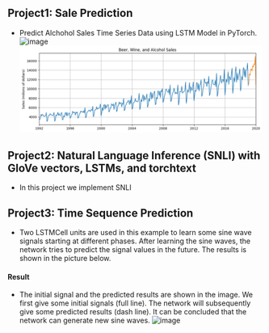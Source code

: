 ## Project1: Sale Prediction
- Predict Alchohol Sales Time Series Data using LSTM Model in PyTorch.
![image](https://github.com/user-attachments/assets/9075e26b-34ff-4b14-b72f-90f324fa24c7)
![alt text](output.png)
## Project2: Natural Language Inference (SNLI) with GloVe vectors, LSTMs, and torchtext
- In this project we implement SNLI
## Project3: Time Sequence Prediction
- Two LSTMCell units are used in this example to learn some sine wave signals starting at different phases. After learning the sine waves, the network tries to predict the signal values in the future. The results is shown in the picture below.
#### Result
- The initial signal and the predicted results are shown in the image. We first give some initial signals (full line). The network will  subsequently give some predicted results (dash line). It can be concluded that the network can generate new sine waves.
![image](https://cloud.githubusercontent.com/assets/1419566/24184438/e24f5280-0f08-11e7-8f8b-4d972b527a81.png)